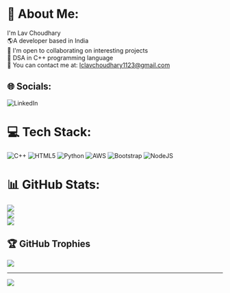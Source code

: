 # 💫 About Me:
I'm Lav Choudhary<br>🌎A developer based in India<br>👯 I'm open to collaborating on interesting projects<br>🌱 DSA in C++ programming language<br>💬 You can contact me at: lclavchoudhary1123@gmail.com<br>


## 🌐 Socials:
![LinkedIn](https://img.shields.io/badge/LinkedIn-%230077B5.svg?logo=linkedin&logoColor=white)

# 💻 Tech Stack:
![C++](https://img.shields.io/badge/c++-%2300599C.svg?style=for-the-badge&logo=c%2B%2B&logoColor=white) ![HTML5](https://img.shields.io/badge/html5-%23E34F26.svg?style=for-the-badge&logo=html5&logoColor=white) ![Python](https://img.shields.io/badge/python-3670A0?style=for-the-badge&logo=python&logoColor=ffdd54) ![AWS](https://img.shields.io/badge/AWS-%23FF9900.svg?style=for-the-badge&logo=amazon-aws&logoColor=white) ![Bootstrap](https://img.shields.io/badge/bootstrap-%23563D7C.svg?style=for-the-badge&logo=bootstrap&logoColor=white) ![NodeJS](https://img.shields.io/badge/node.js-6DA55F?style=for-the-badge&logo=node.js&logoColor=white)
# 📊 GitHub Stats:
![](https://github-readme-stats.vercel.app/api?username=student2002hub&theme=dark&hide_border=false&include_all_commits=true&count_private=false)<br/>
![](https://github-readme-streak-stats.herokuapp.com/?user=student2002hub&theme=dark&hide_border=false)<br/>
![](https://github-readme-stats.vercel.app/api/top-langs/?username=student2002hub&theme=dark&hide_border=false&include_all_commits=true&count_private=false&layout=compact)

## 🏆 GitHub Trophies
![](https://github-profile-trophy.vercel.app/?username=student2002hub&theme=radical&no-frame=false&no-bg=false&margin-w=4)

---
[![](https://visitcount.itsvg.in/api?id=student2002hub&icon=3&color=0)](https://visitcount.itsvg.in)

<!-- Proudly created with GPRM ( https://gprm.itsvg.in ) -->
